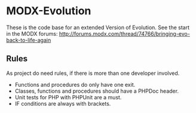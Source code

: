 MODX-Evolution
==============

These is the code base for an extended Version of Evolution.
See the start in the MODX forums: http://forums.modx.com/thread/74766/bringing-evo-back-to-life-again

## Rules ##

As project do need rules, if there is more than one developer involved.

* Functions and procedures do only have one exit.
* Classes, functions and procedures should have a PHPDoc header.
* Unit tests for PHP with PHPUnit are a must.
* IF conditions are always with brackets.
